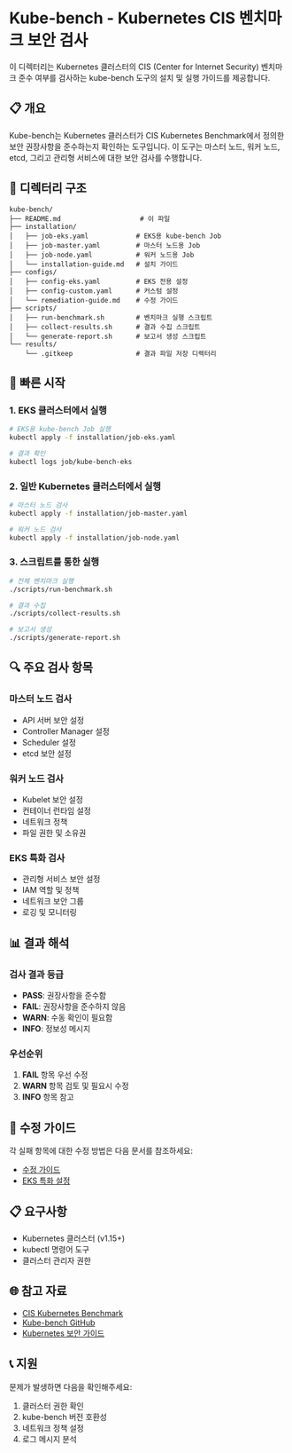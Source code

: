 # Kube-bench - Kubernetes CIS 벤치마크 보안 검사

이 디렉터리는 Kubernetes 클러스터의 CIS (Center for Internet Security) 벤치마크 준수 여부를 검사하는 kube-bench 도구의 설치 및 실행 가이드를 제공합니다.

## 📋 개요

Kube-bench는 Kubernetes 클러스터가 CIS Kubernetes Benchmark에서 정의한 보안 권장사항을 준수하는지 확인하는 도구입니다. 이 도구는 마스터 노드, 워커 노드, etcd, 그리고 관리형 서비스에 대한 보안 검사를 수행합니다.

## 📁 디렉터리 구조

```
kube-bench/
├── README.md                    # 이 파일
├── installation/
│   ├── job-eks.yaml            # EKS용 kube-bench Job
│   ├── job-master.yaml         # 마스터 노드용 Job
│   ├── job-node.yaml           # 워커 노드용 Job
│   └── installation-guide.md   # 설치 가이드
├── configs/
│   ├── config-eks.yaml         # EKS 전용 설정
│   ├── config-custom.yaml      # 커스텀 설정
│   └── remediation-guide.md    # 수정 가이드
├── scripts/
│   ├── run-benchmark.sh        # 벤치마크 실행 스크립트
│   ├── collect-results.sh      # 결과 수집 스크립트
│   └── generate-report.sh      # 보고서 생성 스크립트
└── results/
    └── .gitkeep                # 결과 파일 저장 디렉터리
```

## 🚀 빠른 시작

### 1. EKS 클러스터에서 실행
```bash
# EKS용 kube-bench Job 실행
kubectl apply -f installation/job-eks.yaml

# 결과 확인
kubectl logs job/kube-bench-eks
```

### 2. 일반 Kubernetes 클러스터에서 실행
```bash
# 마스터 노드 검사
kubectl apply -f installation/job-master.yaml

# 워커 노드 검사  
kubectl apply -f installation/job-node.yaml
```

### 3. 스크립트를 통한 실행
```bash
# 전체 벤치마크 실행
./scripts/run-benchmark.sh

# 결과 수집
./scripts/collect-results.sh

# 보고서 생성
./scripts/generate-report.sh
```

## 🔍 주요 검사 항목

### **마스터 노드 검사**
- API 서버 보안 설정
- Controller Manager 설정
- Scheduler 설정
- etcd 보안 설정

### **워커 노드 검사**
- Kubelet 보안 설정
- 컨테이너 런타임 설정
- 네트워크 정책
- 파일 권한 및 소유권

### **EKS 특화 검사**
- 관리형 서비스 보안 설정
- IAM 역할 및 정책
- 네트워크 보안 그룹
- 로깅 및 모니터링

## 📊 결과 해석

### **검사 결과 등급**
- **PASS**: 권장사항을 준수함
- **FAIL**: 권장사항을 준수하지 않음
- **WARN**: 수동 확인이 필요함
- **INFO**: 정보성 메시지

### **우선순위**
1. **FAIL** 항목 우선 수정
2. **WARN** 항목 검토 및 필요시 수정
3. **INFO** 항목 참고

## 🔧 수정 가이드

각 실패 항목에 대한 수정 방법은 다음 문서를 참조하세요:
- [수정 가이드](configs/remediation-guide.md)
- [EKS 특화 설정](configs/config-eks.yaml)

## 📋 요구사항

- Kubernetes 클러스터 (v1.15+)
- kubectl 명령어 도구
- 클러스터 관리자 권한

## 🌐 참고 자료

- [CIS Kubernetes Benchmark](https://www.cisecurity.org/benchmark/kubernetes)
- [Kube-bench GitHub](https://github.com/aquasecurity/kube-bench)
- [Kubernetes 보안 가이드](https://kubernetes.io/docs/concepts/security/)

## 📞 지원

문제가 발생하면 다음을 확인해주세요:
1. 클러스터 권한 확인
2. kube-bench 버전 호환성
3. 네트워크 정책 설정
4. 로그 메시지 분석